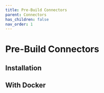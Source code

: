 ```yaml
---
title: Pre-Build Connectors
parent: Connectors
has_children: false
nav_order: 1
---
```

# Pre-Build Connectors



## Installation



## With Docker